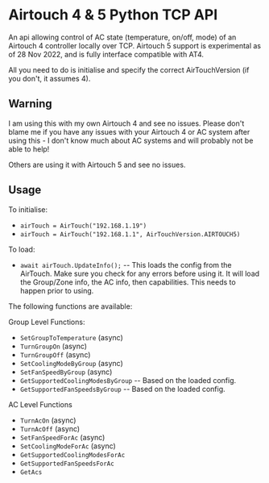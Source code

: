 # Airtouch 4 & 5 Python TCP API
An api allowing control of AC state (temperature, on/off, mode) of an Airtouch 4 controller locally over TCP.  Airtouch 5 support is experimental as of 28 Nov 2022, and is fully interface compatible with AT4.  

All you need to do is initialise and specify the correct AirTouchVersion (if you don't, it assumes 4).  

## Warning
I am using this with my own Airtouch 4 and see no issues. Please don't blame me if you have any issues with your Airtouch 4 or AC system after using this - I don't know much about AC systems and will probably not be able to help!

Others are using it with Airtouch 5 and see no issues.  

## Usage
To initialise:
* `airTouch = AirTouch("192.168.1.19")`
* `airTouch = AirTouch("192.168.1.1", AirTouchVersion.AIRTOUCH5)`

To load:
* `await airTouch.UpdateInfo();` -- This loads the config from the AirTouch.  Make sure you check for any errors before using it.  It will load the Group/Zone info, the AC info, then capabilities.  This needs to happen prior to using. 

The following functions are available:

Group Level Functions:
* `SetGroupToTemperature` (async)
* `TurnGroupOn` (async)
* `TurnGroupOff` (async)
* `SetCoolingModeByGroup` (async)
* `SetFanSpeedByGroup` (async)
* `GetSupportedCoolingModesByGroup` -- Based on the loaded config.
* `GetSupportedFanSpeedsByGroup` -- Based on the loaded config.

AC Level Functions
* `TurnAcOn` (async)
* `TurnAcOff` (async)
* `SetFanSpeedForAc` (async)
* `SetCoolingModeForAc` (async)
* `GetSupportedCoolingModesForAc`
* `GetSupportedFanSpeedsForAc`
* `GetAcs`

